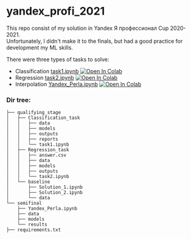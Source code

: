 # yandex_profi_2021

This repo consist of my solution in Yandex Я профессионал Cup 2020-2021.  
Unfortunately, I didn't make it to the finals, but had a good practice for development my ML skills.

There were three types of tasks to solve:

- Classification [task1.ipynb](https://github.com/LevPerla/yandex_profi_2021/tree/master/qualifying_stage/Classification_task/task1.ipynb)
[![Open In Colab](https://colab.research.google.com/assets/colab-badge.svg)](https://colab.research.google.com/github/LevPerla/yandex_profi_2021/blob/master/qualifying_stage/Classification_task/task1.ipynb)
- Regression [task2.ipynb](https://github.com/LevPerla/yandex_profi_2021/tree/master/qualifying_stage/Regression_task/task2.ipynb)
[![Open In Colab](https://colab.research.google.com/assets/colab-badge.svg)](https://colab.research.google.com/github/LevPerla/yandex_profi_2021/blob/master/qualifying_stage/Regression_task/task2.ipynb)
- Interpolation [Yandex_Perla.ipynb](https://github.com/LevPerla/yandex_profi_2021/tree/master/semifinal/Yandex_Perla.ipynb)
[![Open In Colab](https://colab.research.google.com/assets/colab-badge.svg)](https://colab.research.google.com/github/LevPerla/yandex_profi_2021/blob/master/semifinal/Yandex_Perla.ipynb)


### Dir tree:
```
├── qualifying_stage
│   ├── Classification_task
│   │   ├── data
│   │   ├── models
│   │   ├── outputs
│   │   ├── reports
│   │   └── task1.ipynb 
│   ├── Regression_task
│   │   ├── answer.csv
│   │   ├── data
│   │   ├── models
│   │   ├── outputs
│   │   └── task2.ipynb
│   └── baseline
│       ├── Solution_1.ipynb
│       ├── Solution_2.ipynb
│       └── data
└── semifinal
    ├── Yandex_Perla.ipynb
    ├── data
    ├── models
    └── results
├── requirements.txt
```